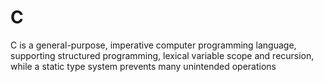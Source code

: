 # C

C is a general-purpose, imperative computer programming language, supporting structured programming, lexical variable scope and recursion, while a static type system prevents many unintended operations